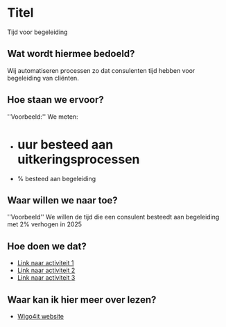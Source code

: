 # Titel
Tijd voor begeleiding

## Wat wordt hiermee bedoeld?
Wij automatiseren processen zo dat consulenten tijd hebben voor begeleiding van cliënten.

## Hoe staan we ervoor?
''Voorbeeld:''
We meten:
- # uur besteed aan uitkeringsprocessen
- % besteed aan begeleiding

## Waar willen we naar toe?
''Voorbeeld''
We willen de tijd die een consulent besteedt aan begeleiding met 2% verhogen in 2025

## Hoe doen we dat?
- <a href="wiki.html?page=test">Link naar activiteit 1 </a>
- <a href="wiki.html?page=test">Link naar activiteit 2 </a>
- <a href="wiki.html?page=test">Link naar activiteit 3 </a>


## Waar kan ik hier meer over lezen?
- <a href="https://www.wigo4it.nl/?utm=duurzaamheidsradar">Wigo4it website</a>